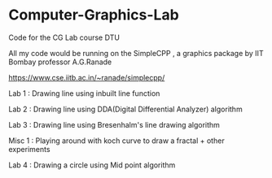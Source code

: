 # Computer-Graphics-Lab

Code for the CG Lab course DTU


All my code would be running on the SimpleCPP , a graphics package by IIT Bombay professor A.G.Ranade


https://www.cse.iitb.ac.in/~ranade/simplecpp/

Lab 1 : Drawing line using inbuilt line function

Lab 2 : Drawing line using DDA(Digital Differential Analyzer) algorithm

Lab 3 : Drawing line using Bresenhalm's line drawing algorithm

Misc 1 : Playing around with koch curve to draw a fractal + other experiments

Lab 4 : Drawing a circle using Mid point algorithm 

